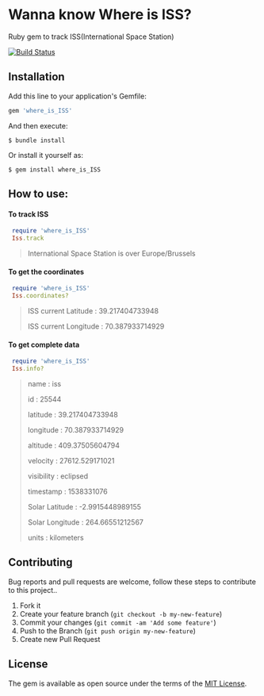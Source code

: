# Wanna know Where is ISS?

Ruby gem to track ISS(International Space Station)

[![Build Status](https://travis-ci.org/manojnaidu619/where_is_ISS.svg?branch=master)](https://travis-ci.org/manojnaidu619/where_is_ISS)

## Installation

Add this line to your application's Gemfile:

```ruby
gem 'where_is_ISS'
```

And then execute:

    $ bundle install

Or install it yourself as:

    $ gem install where_is_ISS

## How to use:

#### To track ISS

```ruby
 require 'where_is_ISS'
 Iss.track   
```
> International Space Station is over Europe/Brussels

#### To get the coordinates

```ruby
 require 'where_is_ISS'
 Iss.coordinates?
```
> ISS current Latitude : 39.217404733948
>
> ISS current Longitude : 70.387933714929


#### To get complete data

```ruby
 require 'where_is_ISS'
 Iss.info?
```
> name : iss
>
> id : 25544
>
> latitude : 39.217404733948
>
> longitude : 70.387933714929
>
> altitude : 409.37505604794
>
> velocity : 27612.529171021
>
> visibility : eclipsed
>
> timestamp : 1538331076
>
> Solar Latitude : -2.9915448989155
>
> Solar Longitude : 264.66551212567
>
> units : kilometers


## Contributing

Bug reports and pull requests are welcome, follow these steps to contribute to this project..

1. Fork it
2. Create your feature branch (`git checkout -b my-new-feature`)
3. Commit your changes (`git commit -am 'Add some feature'`)
4. Push to the Branch (`git push origin my-new-feature`)
5. Create new Pull Request

## License

The gem is available as open source under the terms of the [MIT License](https://opensource.org/licenses/MIT).
